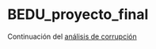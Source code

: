 # BEDU_proyecto_final

Continuación del [análisis de corrupción ](https://github.com/DanielR59/Bedu-py)
